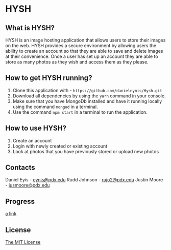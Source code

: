 HYSH 
====== 

What is HYSH? 
---------- 

HYSH is an image hosting application that allows users to store their images on the web. HYSH provides a secure environment by allowing users the ability to create an account so that they are able to save and delete images at their convenience. Once a user has set up an account they are able to store as many photos as they wish and access them as they please.

How to get HYSH running? 
----------     
1. Clone this application with - `https://github.com/danieleynis/Hysh.git`     
2. Download all dependencies by using the `yarn` command in your console.     
3. Make sure that you have MongoDb installed and have it running locally using the command `mongod` in a terminal.     
4. Use the command `npm start` in a terminal to run the application. 

How to use HYSH? 
--------

1. Create an account 
2. Login with newly created or existing account
3. Look at photos that you have previously stored or upload new photos

Contacts
--------
Daniel Eyis - eynis@pdx.edu
Rudd Johnson - rujo2@pdx.edu
Justin Moore - jusmoore@pdx.edu

Progress
---------
[a link](https://github.com/danieleynis/Hysh/blob/master/weekthree.md)

## License 

[The MIT License](http://opensource.org/licenses/MIT)

